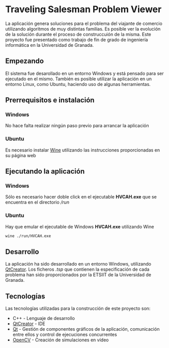 # Traveling Salesman Problem Viewer
La aplicación genera soluciones para el problema del viajante de comercio utilizando algoritmos de muy distintas familias. Es posible ver la evolución de la solución durante el proceso de construccuión de la misma. Este proyecto fue presentado como trabajo de fin de grado de ingeniería informática en la Universidad de Granada.

## Empezando
El sistema fue desarollado en un entorno Windows y está pensado para ser ejecutado en el mismo. También es posible utilizar la aplicación en un entorno Linux, como Ubuntu, haciendo uso de algunas herramientas.

## Prerrequisitos e instalación

### Windows
No hace falta realizar ningún paso previo para arrancar la aplicación

### Ubuntu
Es necesario instalar [Wine](https://www.winehq.org/) utilizando las instrucciones proporcionadas en su página web

## Ejecutando la aplicación

### Windows
Sólo es necesario hacer doble click en el ejecutable **HVCAH.exe** que se encuentra en el directorio */run*

### Ubuntu
Hay que emular el ejecutable de Windows **HVCAH.exe** utilizando Wine
 ```sh
wine ./run/HVCAH.exe
```

## Desarrollo
La aplicación ha sido desarrollado en un entorno Windows, utilizando [QtCreator](https://www.qt.io/qt-features-libraries-apis-tools-and-ide/#ide).
Los ficheros *.tsp* que contienen la especificación de cada problema han sido proporcionados por la ETSIIT de la Universidad de Granada.

## Tecnologías
Las tecnologías utilizadas para la construcción de este proyecto son:
* C++ - Lenguaje de desarrollo
* [QtCreator](https://www.qt.io/qt-features-libraries-apis-tools-and-ide/#ide) - IDE 
* [Qt](https://www.qt.io/) - Gestión de componentes gráficos de la aplicación, comunicación entre ellos y control de ejecuciones concurrentes
* [OpenCV](https://opencv.org/) - Creación de simulaciones en vídeo


